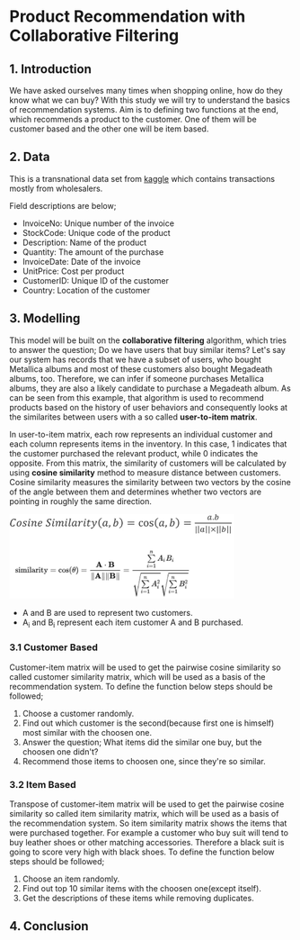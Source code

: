 # Product Recommendation with Collaborative Filtering

## 1. Introduction

We have asked ourselves many times when shopping online, how do they know what we can buy? With this study we will try to understand the basics of 
recommendation systems. Aim is to defining two functions at the end, which recommends a product to the customer. One of them will be customer based 
and the other one will be item based.

## 2. Data

This is a transnational data set from [kaggle](https://www.kaggle.com/carrie1/ecommerce-data) which contains transactions mostly from wholesalers.

Field descriptions are below;

- InvoiceNo: Unique number of the invoice<br/>
- StockCode: Unique code of the product<br/>
- Description: Name of the product<br/>
- Quantity: The amount of the purchase<br/>
- InvoiceDate: Date of the invoice<br/>
- UnitPrice: Cost per product<br/>
- CustomerID: Unique ID of the customer<br/>
- Country: Location of the customer<br/>

## 3. Modelling

This model will be built on the **collaborative filtering** algorithm, which tries to answer the question; Do we have users that buy similar items? Let's 
say our system has records that we have a subset of users, who bought Metallica albums and most of these customers also bought Megadeath albums, too. 
Therefore, we can infer if someone purchases Metallica albums, they are also a likely candidate to purchase a Megadeath album. As can be seen from this 
example, that algorithm is used to recommend products based on the history of user behaviors and consequently looks at the similarites between users with 
a so called **user-to-item matrix**.

In user-to-item matrix, each row represents an individual customer and each column represents items in the inventory. In this case, 1 indicates that the 
customer purchased the relevant product, while 0 indicates the opposite. From this matrix, the similarity of customers will be calculated by 
using **cosine similarity** method to measure distance between customers. Cosine similarity measures the similarity between two vectors by the cosine 
of the angle between them and determines whether two vectors are pointing in roughly the same direction.

<img src="image/formula.PNG" width="400" height="150">

- A and B are used to represent two customers.
- A<sub>i</sub> and B<sub>i</sub> represent each item customer A and B purchased.

### 3.1 Customer Based

Customer-item matrix will be used to get the pairwise cosine similarity so called customer similarity matrix, which will be used as a basis 
of the recommendation system. To define the function below steps should be followed;

1. Choose a customer randomly.
2. Find out which customer is the second(because first one is himself) most similar with the choosen one.
3. Answer the question; What items did the similar one buy, but the choosen one didn't?
4. Recommend those items to choosen one, since they're so similar.

### 3.2 Item Based

Transpose of customer-item matrix will be used to get the pairwise cosine similarity so called item similarity matrix, which will be used as a basis 
of the recommendation system. So item similarity matrix shows the items that were purchased together. For example a customer who buy suit will tend to 
buy leather shoes or other matching accessories. Therefore a black suit is going to score very high with black shoes. To define the function 
below steps should be followed;

1. Choose an item randomly.
2. Find out top 10 similar items with the choosen one(except itself).
3. Get the descriptions of these items while removing duplicates.

## 4. Conclusion
